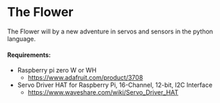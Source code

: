 # The Flower


The Flower will by a new adventure in servos and sensors in the python language.  

#### Requirements:
* Raspberry pi zero W or WH
    * https://www.adafruit.com/product/3708
* Servo Driver HAT for Raspberry Pi, 16-Channel, 12-bit, I2C Interface
    * https://www.waveshare.com/wiki/Servo_Driver_HAT
